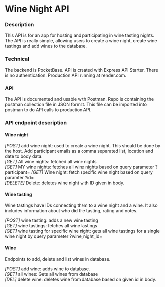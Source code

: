 # Wine Night API

### Description

This API is for an app for hosting and participating in wine tasting nights. The API is really simple, allowing users to create a wine night, create wine tastings and add wines to the database.

### Technical

The backend is PocketBase.
API is created with Express API Starter.
There is no authentication.
Production API running at render.com.

### API

The API is documented and usable with Postman. Repo is containing the postman collection file in JSON format. This file can be imported into postman to do API calls to production API.

### API endpoint description

#### Wine night

_[POST]_ add wine night: used to create a wine night. This should be done by the host. Add participant emails as a comma separated list, location and date to body data.  
_[GET]_ All wine nights: fetched all wine nights  
_[GET]_ MY wine nights: fetches all wine nights based on query parameter ?participant=
_[GET]_ Wine night: fetch specific wine night based on query paramter ?id=  
_[DELETE]_ Delete: deletes wine night with ID given in body.

#### Wine tasting

Wine tastings have IDs connecting them to a wine night and a wine. It also includes information about who did the tasting, rating and notes.

_[POST]_ wine tasting: adds a new wine tasting  
_[GET]_ wine tastings: fetches all wine tastings  
_[GET]_ wine tasting for specific wine night: gets all wine tastings for a single wine night by query parameter ?wine_night_id=

#### Wine

Endpoints to add, delete and list wines in database.

_[POST]_ add wine: adds wine to database.  
_[GET]_ all wines: Gets all wines from database  
_[DEL]_ delete wine: deletes wine from database based on given id in body.
